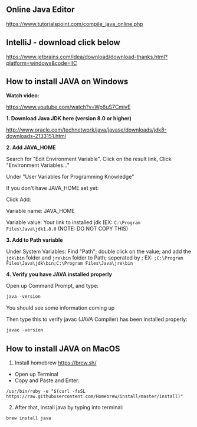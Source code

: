 ## Online Java Editor
https://www.tutorialspoint.com/compile_java_online.php

## IntelliJ - download click below
https://www.jetbrains.com/idea/download/download-thanks.html?platform=windows&code=IIC


## How to install JAVA on Windows

**Watch video:**

https://www.youtube.com/watch?v=Wp6uS7CmivE


**1. Download Java JDK here (version 8.0 or higher)** 

http://www.oracle.com/technetwork/java/javase/downloads/jdk8-downloads-2133151.html

**2. Add JAVA_HOME**

Search for "Edit Environment Variable". Click on the result link, Click "Environment Variables..." 

Under "User Variables for Programming Knowledge"

If you don't have JAVA_HOME set yet: 

Click Add:

Variable name: JAVA_HOME

Variable value: Your link to installed jdk (EX: `C:\Program Files\Java\jdk1.8.0` (NOTE: DO NOT COPY THIS)

**3. Add to Path variable**

Under System Variables:
Find "Path"; double click on the value; and add the `jdk\bin` folder and `jre\bin` folder to Path; seperated by ;
EX: `;C:\Program Files\Java\jdk\bin;C:\Program Files\Java\jre\bin`

**4. Verify you have JAVA installed properly**

Open up Command Prompt, and type:
```java
java -version
```
You should see some information coming up

Then type this to verify javac (JAVA Compiler) has been installed properly:
```java
javac -version
```

## How to install JAVA on MacOS
1. Install homebrew https://brew.sh/
- Open up Terminal
- Copy and Paste and Enter:
```
/usr/bin/ruby -e "$(curl -fsSL https://raw.githubusercontent.com/Homebrew/install/master/install)"
```

2. After that, install java by typing into terminal:
```
brew install java
```
